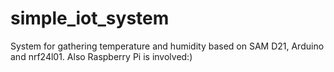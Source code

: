 # simple_iot_system
System for gathering temperature and humidity based on SAM D21, Arduino and nrf24l01. Also Raspberry Pi is involved:)
